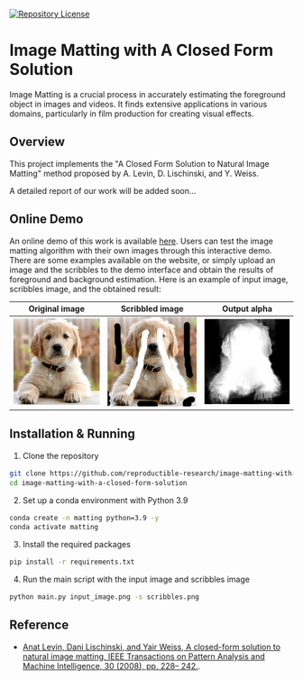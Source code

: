 [![Repository License](https://img.shields.io/badge/license-GPL%20v3.0-brightgreen.svg)](LICENSE)

# Image Matting with A Closed Form Solution 

Image Matting is a crucial process in accurately estimating the foreground object in images and videos. It finds extensive applications in various domains, particularly in film production for creating visual effects.

## Overview
This project implements the "A Closed Form Solution to Natural Image Matting" method proposed by A. Levin, D. Lischinski, and Y. Weiss. 
<!-- The method was presented at the IEEE Conference on Computer Vision and Pattern Recognition (CVPR) in June 2006, New York. -->

<!-- The paper describing the method can be found [here](https://people.csail.mit.edu/alevin/papers/Matting-Levin-Lischinski-Weiss-CVPR06.pdf). -->
A detailed report of our work will be added soon...

<!-- ## Purpose
The purpose of this project is to provide a Python implementation of the image matting technique . By implementing this method, users can accurately estimate foreground objects in images and videos, which can be beneficial for various image and video editing applications. -->

## Online Demo
An online demo of this work is available [here](https://ipolcore.ipol.im/demo/clientApp/demo.html?id=77777000489). Users can test the image matting algorithm with their own images through this interactive demo. There are some examples available on the website, or simply upload an image and the scribbles to the demo interface and obtain the results of foreground and background estimation.
Here is an example of input image, scribbles image, and the obtained result:


| Original image                           | Scribbled image                           | Output alpha                             | 
|------------------------------------------|-------------------------------------------|------------------------------------------|
| ![Original image](input_image.png)   | ![Scribbled image](scribbles.png) | ![Output alpha](output.png) |





## Installation & Running
1. Clone the repository
```bash
git clone https://github.com/reproductible-research/image-matting-with-a-closed-form-solution.git
cd image-matting-with-a-closed-form-solution
```
2. Set up a conda environment with Python 3.9
```bash
conda create -n matting python=3.9 -y
conda activate matting
```
3. Install the required packages
```bash
pip install -r requirements.txt
```

4. Run the main script with the input image and scribbles image

```bash
python main.py input_image.png -s scribbles.png 
```


## Reference

- [Anat Levin, Dani Lischinski, and Yair Weiss, A closed-form solution to natural image matting, IEEE Transactions on Pattern Analysis and Machine Intelligence, 30 (2008), pp. 228– 242.](https://people.csail.mit.edu/alevin/papers/Matting-Levin-Lischinski-Weiss-CVPR06.pdf).
